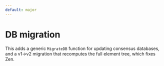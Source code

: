 ```yaml
---
default: major
---
```


# DB migration

This adds a generic `MigrateDB` function for updating consensus databases, and a v1->v2 migration that recomputes the full element tree, which fixes Zen.